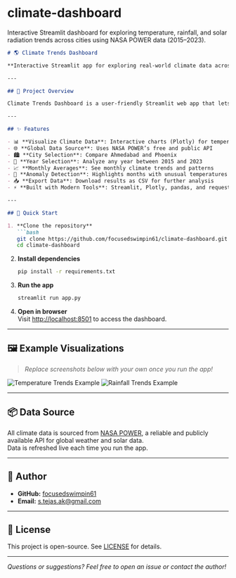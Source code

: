 # climate-dashboard
Interactive Streamlit dashboard for exploring temperature, rainfall, and solar radiation trends across cities using NASA POWER data (2015–2023).
```markdown
# 🌎 Climate Trends Dashboard

**Interactive Streamlit app for exploring real-world climate data across cities using NASA POWER (2015–2023)**

---

## 📝 Project Overview

Climate Trends Dashboard is a user-friendly Streamlit web app that lets you visualize and explore key climate variables—**temperature**, **rainfall**, and **solar radiation**—for two cities: Ahmedabad and Phoenix. The app fetches public climate data directly from the [NASA POWER API](https://power.larc.nasa.gov/), providing interactive charts and data analysis from 2015 to 2023.

---

## ✨ Features

- 📊 **Visualize Climate Data**: Interactive charts (Plotly) for temperature, rainfall, and solar radiation  
- 🌐 **Global Data Source**: Uses NASA POWER’s free and public API  
- 🏙️ **City Selection**: Compare Ahmedabad and Phoenix  
- 📅 **Year Selection**: Analyze any year between 2015 and 2023  
- 📈 **Monthly Averages**: See monthly climate trends and patterns  
- 🚨 **Anomaly Detection**: Highlights months with unusual temperatures  
- 📥 **Export Data**: Download results as CSV for further analysis  
- ⚡ **Built with Modern Tools**: Streamlit, Plotly, pandas, and requests

---

## 🚀 Quick Start

1. **Clone the repository**
   ```bash
   git clone https://github.com/focusedswimpin61/climate-dashboard.git
   cd climate-dashboard
   ```

2. **Install dependencies**
   ```bash
   pip install -r requirements.txt
   ```

3. **Run the app**
   ```bash
   streamlit run app.py
   ```

4. **Open in browser**  
   Visit [http://localhost:8501](http://localhost:8501) to access the dashboard.

---

## 🖼️ Example Visualizations

> _Replace screenshots below with your own once you run the app!_

![Temperature Trends Example](docs/example-temperature.png)
![Rainfall Trends Example](docs/example-rainfall.png)

---

## 📦 Data Source

All climate data is sourced from [NASA POWER](https://power.larc.nasa.gov/), a reliable and publicly available API for global weather and solar data.  
Data is refreshed live each time you run the app.

---

## 👤 Author

- **GitHub:** [focusedswimpin61](https://github.com/focusedswimpin61)
- **Email:** s.tejas.ak@gmail.com

---

## 📄 License

This project is open-source. See [LICENSE](LICENSE) for details.

---

_Questions or suggestions? Feel free to open an issue or contact the author!_
```
